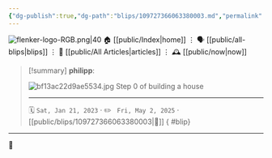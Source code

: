 ```yaml
---
{"dg-publish":true,"dg-path":"blips/109727366063380003.md","permalink":"/blips/109727366063380003/","title":"philipp on mastodon @ 2023-01-21"}
---
```



<div class="transclusion internal-embed is-loaded"><div class="markdown-embed">




![flenker-logo-RGB.png|40](/img/user/attachments/flenker-logo-RGB.png)
🏠 [[public/Index\|home]]  ⋮ 🗣️ [[public/all-blips\|blips]] ⋮  📝 [[public/All Articles\|articles]]  ⋮ 🕰️ [[public/now\|now]]


</div></div>


> [!summary] **philipp**:
>
> ![bf13ac22d9ae5534.jpg](/img/user/attachments/bf13ac22d9ae5534.jpg)
> Step 0 of building a house
> - - -
>
> 🗓️ <code>Sat, Jan 21, 2023</code>  · ✏️ <code> Fri, May 2, 2025</code>  · [[public/blips/109727366063380003\|🔗]]
{ #blip}


- - -

 👾
